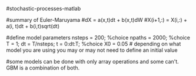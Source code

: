 #stochastic-processes-matlab

#summary of Euler-Maruyama
#dX = a(x,t)dt + b(x,t)dW
#X(i+1,:) = X(i,:) + a(i, t)dt + b(i,t)sqrt(dt)


#define model parameters
nsteps = 200; %choice
npaths = 2000; %choice
T = 1; dt = T/nsteps; t = 0:dt:T; %choice 
X0 = 0.05 # depending on what model you are using you may or may not need to define an initial value

#some models can be done with only array operations and some can't. GBM is a combination of both. 









